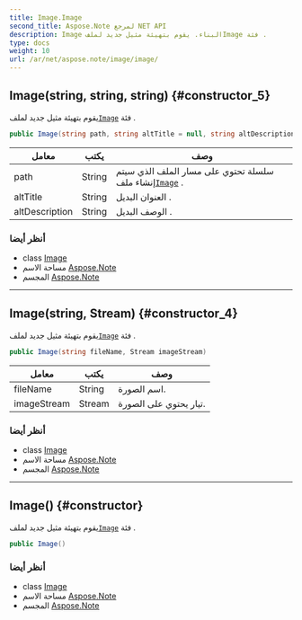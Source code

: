```yaml
---
title: Image.Image
second_title: Aspose.Note لمرجع NET API
description: Image البناء. يقوم بتهيئة مثيل جديد لملفImage فئة .
type: docs
weight: 10
url: /ar/net/aspose.note/image/image/
---
```

## Image(string, string, string) {#constructor_5}

يقوم بتهيئة مثيل جديد لملف[`Image`](../) فئة .

```csharp
public Image(string path, string altTitle = null, string altDescription = null)
```

| معامل | يكتب | وصف |
| --- | --- | --- |
| path | String | سلسلة تحتوي على مسار الملف الذي سيتم إنشاء ملف[`Image`](../) . |
| altTitle | String | العنوان البديل . |
| altDescription | String | الوصف البديل . |

### أنظر أيضا

* class [Image](../)
* مساحة الاسم [Aspose.Note](../../image/)
* المجسم [Aspose.Note](../../../)

---

## Image(string, Stream) {#constructor_4}

يقوم بتهيئة مثيل جديد لملف[`Image`](../) فئة .

```csharp
public Image(string fileName, Stream imageStream)
```

| معامل | يكتب | وصف |
| --- | --- | --- |
| fileName | String | اسم الصورة. |
| imageStream | Stream | تيار يحتوي على الصورة. |

### أنظر أيضا

* class [Image](../)
* مساحة الاسم [Aspose.Note](../../image/)
* المجسم [Aspose.Note](../../../)

---

## Image() {#constructor}

يقوم بتهيئة مثيل جديد لملف[`Image`](../) فئة .

```csharp
public Image()
```

### أنظر أيضا

* class [Image](../)
* مساحة الاسم [Aspose.Note](../../image/)
* المجسم [Aspose.Note](../../../)


